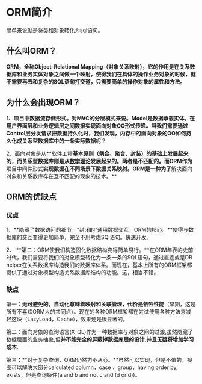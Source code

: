 # ORM简介

简单来说就是将类和对象转化为sql语句。



## 什么叫ORM？

**ORM，全称Object-Relational Mapping（对象关系映射），它的作用是在关系数据库和业务实体对象之间做一个映射，使得我们在具体的操作业务对象的时候，就不需要再去和复杂的SQL语句打交道，只需要简单的操作对象的属性和方法。**



## 为什么会出现ORM？

1、**项目中数据流存储形式。**对MVC的分层模式来说。Model是数据承载实体。在用户界面层和业务逻辑层之间数据实现面向对象OO形式传递。当我们需要通过Control层分发请求把数据持久化时，我们发现，内存中的**面向对象的OO如何持久化成关系型数据库中的一条实际数据**呢？

2、面向对象是从**<u>软件工程</u>**基本原则（耦合、聚合、封装）的基础上发展起来的，而关系型数据库则是从<u>**数学理论**</u>发展起来的。两者是不匹配的。而ORM作为**项目中间件形式**实现数据在不同场景下数据关系映射。ORM是一种为了**解决面向对象和关系数库存在互不匹配的现象的技术。**



## ORM的优缺点

### 优点

1、**隐藏了数据访问的细节，“封闭的”通用数据交互，ORM的核心。**使得与数据库的交互变得更加简单，完全不用考虑SQl语句。快速开发。

2、  **第二：ORM使我们构造固化数据结构变得简单易行。**在ORM年表的史前时代，我们需要将我们的对象模型转化为一条一条的SQL语句，通过直连或是DB helper在关系数据库构造我们的数据库体系。而现在，基本上所有的ORM框架都提供了通过对象模型构造关系数据库结构的功能。这，相当不错。



### 缺点

第一：**无可避免的，自动化意味着映射和关联管理，代价是牺牲性能**（早期，这是所有不喜欢ORM人的共同点）。现在的各种ORM框架都在尝试使用各种方法来减轻这块（LazyLoad，Cache），效果还是很显著的。

第二：面向对象的查询语言(X-QL)作为一种数据库与对象之间的过渡,虽然隐藏了数据层面的业务抽象,但**并不能完全的屏蔽掉数据库层的设计,并且无疑将增加学习成本.**

第三：**对于复杂查询，ORM仍然力不从心。**虽然可以实现，但是不值的。视图可以解决大部分calculated column，case ，group，having,order by, exists，但是查询条件(a and b and not c and (d or d))。



